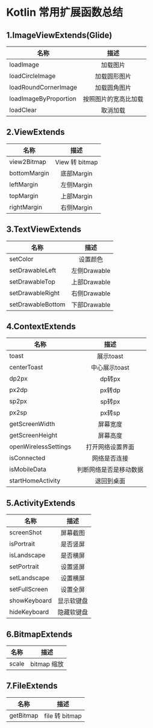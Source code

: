 # Kotlin 常用扩展函数总结

## 1.ImageViewExtends(Glide)

| 名称 | 描述| 
| --- |:---:| 
| loadImage| 加载图片| 
|   loadCircleImage  |  加载圆形图片   | 
|  loadRoundCornerImage   |   加载圆角图片   | 
|   loadImageByProportion  |  按照图片的宽高比加载   | 
|   loadClear  |  取消加载   | 

## 2.ViewExtends

| 名称 | 描述| 
| --- |:---:| 
|   view2Bitmap  |  View 转 bitmap   | 
|   bottomMargin  |  底部Margin   | 
|   leftMargin  |  左侧Margin   | 
|   topMargin  |  上部Margin   | 
|   rightMargin  |  右侧Margin   | 

## 3.TextViewExtends

| 名称 | 描述| 
| --- |:---:| 
|   setColor  |  设置颜色   | 
|   setDrawableLeft  |  左侧Drawable   | 
|   setDrawableTop  |  上部Drawable   | 
|   setDrawableRight  |  右侧Drawable   | 
|   setDrawableBottom  |  下部Drawable   | 

## 4.ContextExtends

| 名称 | 描述| 
| --- |:---:| 
|   toast  |  展示toast   | 
|   centerToast  |  中心展示toast   | 
|   dp2px  |  dp转px   | 
|   px2dp  |  px转dp   | 
|   sp2px  |  sp转px   | 
|   px2sp  |  px转sp   | 
|   getScreenWidth  |  屏幕宽度   | 
|   getScreenHeight  |  屏幕高度   | 
|   openWirelessSettings  |  打开网络设置界面   | 
|   isConnected  |  网络是否连接   | 
|   isMobileData  |  判断网络是否是移动数据   | 
|   startHomeActivity  |  退回到桌面   | 

## 5.ActivityExtends

| 名称 | 描述| 
| --- |:---:| 
|   screenShot  |  屏幕截图   | 
|   isPortrait  |  是否竖屏   | 
|   isLandscape  |  是否横屏   | 
|   setPortrait  |  设置竖屏   | 
|   setLandscape  |  设置横屏   | 
|   setFullScreen  |  设置全屏   | 
|   showKeyboard  |  显示软键盘   | 
|   hideKeyboard  |  隐藏软键盘   | 

## 6.BitmapExtends

| 名称 | 描述| 
| --- |:---:| 
|   scale  |  bitmap 缩放   | 

## 7.FileExtends

| 名称 | 描述| 
| --- |:---:| 
|   getBitmap  |  file 转 bitmap   | 





